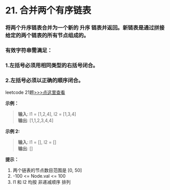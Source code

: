 # 21. 合并两个有序链表
### 将两个升序链表合并为一个新的 升序 链表并返回。新链表是通过拼接给定的两个链表的所有节点组成的。 
### 有效字符串需满足：
### 1.左括号必须用相同类型的右括号闭合。
### 2.左括号必须以正确的顺序闭合。
leetcode 21题[>>>点这里查看](https://leetcode-cn.com/problems/merge-two-sorted-lists/)

**示例：**
> **输入**: l1 = [1,2,4], l2 = [1,3,4]           
> **输出**: [1,1,2,3,4,4]            

**示例 2:**
> **输入**: l1 = [], l2 = []       
> **输出**: []       

**提示：**
1. 两个链表的节点数目范围是 [0, 50]
2. -100 <= Node.val <= 100
3. l1 和 l2 均按 非递减顺序 排列